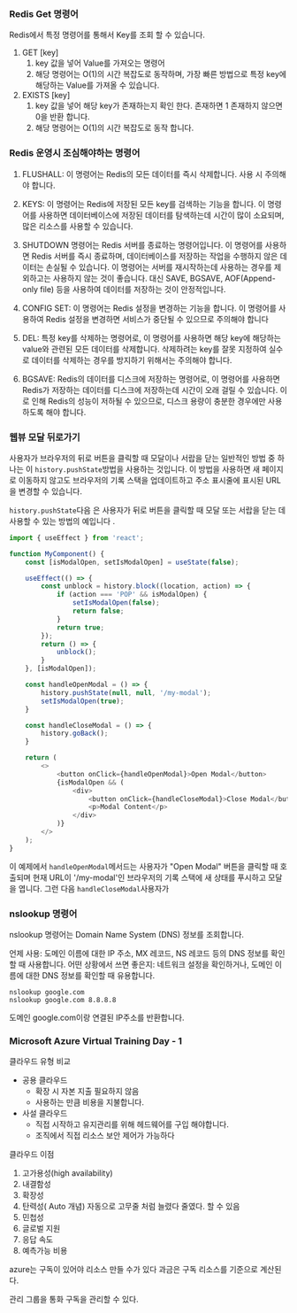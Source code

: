 ### Redis  Get 명령어

Redis에서 특정 명령어를 통해서 Key를 조회 할 수 있습니다.

1. GET [key]
    1. key 값을 넣어 Value를 가져오는 명령어
    2.  해당 명령어는 O(1)의 시간 복잡도로 동작하며, 가장 빠른 방법으로 특정 key에 해당하는 Value를 가져올 수 있습니다.
2. EXISTS [key]
    1. key 값을 넣어 해당 key가 존재하는지 확인 한다. 존재하면 1 존재하지 않으면 0을 반환 합니다.
    2. 해당 명령어는 O(1)의 시간 복잡도로 동작 합니다.


### Redis 운영시 조심해야하는 명령어

1.  FLUSHALL: 이 명령어는 Redis의 모든 데이터를 즉시 삭제합니다. 사용 시 주의해야 합니다.

2.  KEYS: 이 명령어는 Redis에 저장된 모든 key를 검색하는 기능을 합니다. 이 명령어를 사용하면 데이터베이스에 저장된 데이터를 탐색하는데 시간이 많이 소요되며, 많은 리소스를 사용할 수 있습니다.

4.  SHUTDOWN 명령어는 Redis 서버를 종료하는 명령어입니다. 이 명령어를 사용하면 Redis 서버를 즉시 종료하며, 데이터베이스를 저장하는 작업을 수행하지 않은 데이터는 손실될 수 있습니다. 이 명령어는 서버를 재시작하는데 사용하는 경우를 제외하고는 사용하지 않는 것이 좋습니다. 대신 SAVE, BGSAVE, AOF(Append-only file) 등을 사용하여 데이터를 저장하는 것이 안정적입니다.

6.  CONFIG SET: 이 명령어는 Redis 설정을 변경하는 기능을 합니다. 이 명령어를 사용하여 Redis 설정을 변경하면 서비스가 중단될 수 있으므로 주의해야 합니다

8.  DEL: 특정 key를 삭제하는 명령어로, 이 명령어를 사용하면 해당 key에 해당하는 value와 관련된 모든 데이터를 삭제합니다. 삭제하려는 key를 잘못 지정하여 실수로 데이터를 삭제하는 경우를 방지하기 위해서는 주의해야 합니다.

6.  BGSAVE: Redis의 데이터를 디스크에 저장하는 명령어로, 이 명령어를 사용하면 Redis가 저장하는 데이터를 디스크에 저장하는데 시간이 오래 걸릴 수 있습니다. 이로 인해 Redis의 성능이 저하될 수 있으므로, 디스크 용량이 충분한 경우에만 사용하도록 해야 합니다.


###  웹뷰 모달 뒤로가기

사용자가 브라우저의 뒤로 버튼을 클릭할 때 모달이나 서랍을 닫는 일반적인 방법 중 하나는 이 `history.pushState`방법을 사용하는 것입니다. 이 방법을 사용하면 새 페이지로 이동하지 않고도 브라우저의 기록 스택을 업데이트하고 주소 표시줄에 표시된 URL을 변경할 수 있습니다.

`history.pushState`다음 은 사용자가 뒤로 버튼을 클릭할 때 모달 또는 서랍을 닫는 데 사용할 수 있는 방법의 예입니다 .


```javascript
import { useEffect } from 'react';

function MyComponent() {
    const [isModalOpen, setIsModalOpen] = useState(false);

    useEffect(() => {
        const unblock = history.block((location, action) => {
            if (action === 'POP' && isModalOpen) {
                setIsModalOpen(false);
                return false;
            }
            return true;
        });
        return () => {
            unblock();
        }
    }, [isModalOpen]);

    const handleOpenModal = () => {
        history.pushState(null, null, '/my-modal');
        setIsModalOpen(true);
    }

    const handleCloseModal = () => {
        history.goBack();
    }

    return (
        <>
            <button onClick={handleOpenModal}>Open Modal</button>
            {isModalOpen && (
                <div>
                    <button onClick={handleCloseModal}>Close Modal</button>
                    <p>Modal Content</p>
                </div>
            )}
        </>
    );
}

```

이 예제에서 `handleOpenModal`메서드는 사용자가 "Open Modal" 버튼을 클릭할 때 호출되며 현재 URL이 '/my-modal'인 브라우저의 기록 스택에 새 상태를 푸시하고 모달을 엽니다. 그런 다음 `handleCloseModal`사용자가


### nslookup 명령어
nslookup 명령어는 Domain Name System (DNS) 정보를 조회합니다.

언제 사용: 도메인 이름에 대한 IP 주소, MX 레코드, NS 레코드 등의 DNS 정보를 확인할 때 사용합니다.
어떤 상황에서 쓰면 좋은지: 네트워크 설정을 확인하거나, 도메인 이름에 대한 DNS 정보를 확인할 때 유용합니다.

```
nslookup google.com
nslookup google.com 8.8.8.8
```
도메인 google.com이랑 연결된 IP주소를 반환합니다.


### Microsoft Azure Virtual Training Day - 1

클라우드 유형 비교
- 공용 클라우드
   - 확장 시 자본 지출 필요하지 않음
   - 사용하는 만큼 비용을 지불합니다.
- 사설 클라우드
   - 직접 시작하고 유지관리를 위해 헤드웨어를 구입 해야합니다.
   - 조직에서 직접 리소스 보안 제어가 가능하다

클라우드 이점
1. 고가용성(high availability)
2. 내결함성
3. 확장성
4. 탄력성( Auto 개념) 자동으로 고무줄 처럼 늘렸다 줄였다. 할 수 있음
5. 민첩성
6. 글로벌 지원
7. 응답 속도
8. 예측가능 비용

azure는 구독이 있어야 리소스 만들 수가 있다
과금은 구독 리소스를 기준으로 계산된다.

관리 그룹을 통화 구독을 관리할 수 있다.



